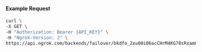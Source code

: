 <!-- Code generated for API Clients. DO NOT EDIT. -->

#### Example Request

```bash
curl \
-X GET \
-H "Authorization: Bearer {API_KEY}" \
-H "Ngrok-Version: 2" \
https://api.ngrok.com/backends/failover/bkdfo_2xu00i06acCHrM4KG78sRxam8xR
```
